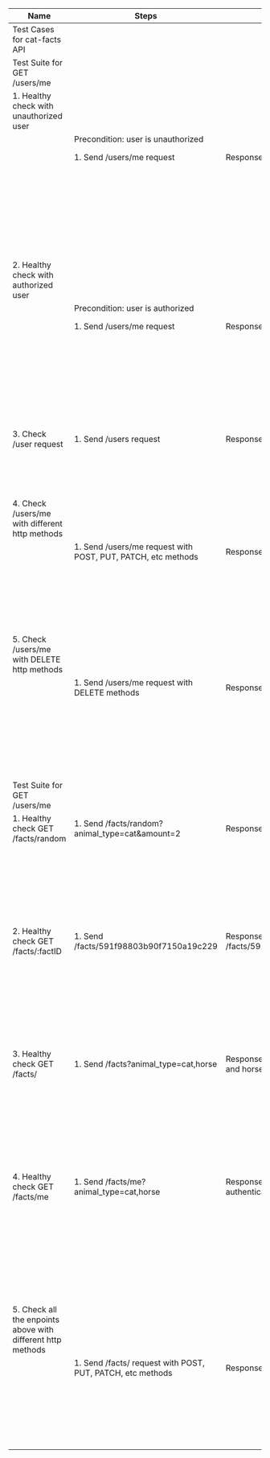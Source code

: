| Name                                                        | Steps                                                             | Expected Results                                                       | Validations                                                                                        |
|-------------------------------------------------------------|-------------------------------------------------------------------|------------------------------------------------------------------------|----------------------------------------------------------------------------------------------------|
| Test Cases for cat-facts API                                |                                                                   |                                                                        |                                                                                                    |
| Test Suite for GET /users/me                                |                                                                   |                                                                        |                                                                                                    |
| 1. Healthy check with unauthorized user                     |                                                                   |                                                                        |                                                                                                    |
|                                                             | Precondition: user is unauthorized                                |                                                                        |                                                                                                    |
|                                                             | 1. Send /users/me request                                         | Response: {"message":"Sign in first"}                                  | 1. Response should be a valid JSON                                                                 |
|                                                             |                                                                   |                                                                        | 2. Response should be in correct [user model](https://alexwohlbruck.github.io/cat-facts/docs/models/user.html) and [user endpoint description](https://alexwohlbruck.github.io/cat-facts/docs/endpoints/users.html)                                                            |
|                                                             |                                                                   |                                                                        | 3. Response should contain the message field with value "Sign in first"                            |
|                                                             |                                                                   |                                                                        | 4. HTTP status of the response should be 401                                                       |
| 2. Healthy check with authorized user                       |                                                                   |                                                                        |                                                                                                    |
|                                                             | Precondition: user is authorized                                  |                                                                        |                                                                                                    |
|                                                             | 1. Send /users/me request                                         | Response: in documentation                                             | 1. Response should be a valid JSON                                                                 |
|                                                             |                                                                   |                                                                        | 2. Response should be in correct [fact model](https://alexwohlbruck.github.io/cat-facts/docs/models/fact.html) and [fact endpoint description](https://alexwohlbruck.github.io/cat-facts/docs/endpoints/facts.html)                                                             |
|                                                             |                                                                   |                                                                        | 3. Response should contain name.first, name.last and email fields with correct values              |
|                                                             |                                                                   |                                                                        | 4. HTTP status of the response should be 200 or 304                                                |
| 3. Check /user request                                      | 1. Send /users request                                            | Response: Cannot GET /users/                                           | 1. Response should be a valid HTML                                                                 |
|                                                             |                                                                   |                                                                        | 2. Response should contain the correct message                                                     |
|                                                             |                                                                   |                                                                        | 4. HTTP status of the response should be 404                                                       |
| 4. Check /users/me with different http methods              |                                                                   |                                                                        |                                                                                                    |
|                                                             | 1. Send /users/me request with POST, PUT, PATCH,  etc methods     | Response: Cannot <METHOD> /users/me                                    | 1. Response should be a valid HTML                                                                 |
|                                                             |                                                                   |                                                                        | 2. Response should contain the correct message                                                     |
|                                                             |                                                                   |                                                                        | 4. HTTP status of the response should be 404                                                       |
|                                                             |                                                                   |                                                                        | 1. Response should be a valid HTML                                                                 |
| 5. Check /users/me with DELETE http methods                 |                                                                   |                                                                        |                                                                                                    |
|                                                             | 1. Send /users/me request with DELETE methods                     | Response: User has been deleted                                        | 1. Response should be a valid JSON                                                                 |
|                                                             |                                                                   |                                                                        | 2. Response should be in correct [user model](https://alexwohlbruck.github.io/cat-facts/docs/models/user.html) and [user endpoint description](https://alexwohlbruck.github.io/cat-facts/docs/endpoints/users.html)                                                            |
|                                                             |                                                                   |                                                                        | 3. Response should contain the field message                                                       |
|                                                             |                                                                   |                                                                        | 4. HTTP status of the response should be 200 or 404                                                |
| Test Suite for GET /users/me                                |                                                                   |                                                                        |                                                                                                    |
| 1. Healthy check GET /facts/random                          | 1. Send /facts/random?animal_type=cat&amount=2                    | Response: two facts about the cats                                     | 1. Response should be a valid JSON                                                                 |
|                                                             |                                                                   |                                                                        | 2. Response should be in correct [fact model](https://alexwohlbruck.github.io/cat-facts/docs/models/fact.html) and [fact endpoint description](https://alexwohlbruck.github.io/cat-facts/docs/endpoints/facts.html)                                                  |
|                                                             |                                                                   |                                                                        | 3. Response should contain contain two elements                                                    |
|                                                             |                                                                   |                                                                        | 4. HTTP status of the response should be 200                                                       |
| 2. Healthy check GET /facts/:factID                         | 1. Send /facts/591f98803b90f7150a19c229                           | Response: /facts/591f98803b90f7150a19c229s                             | 1. Response should be a valid JSON                                                                 |
|                                                             |                                                                   |                                                                        | 2. Response should be in correct [fact model](https://alexwohlbruck.github.io/cat-facts/docs/models/fact.html) and [fact endpoint description](https://alexwohlbruck.github.io/cat-facts/docs/endpoints/facts.html)                                                  |
|                                                             |                                                                   |                                                                        | 3. Response should contain contain fact with id 591f98803b90f7150a19c229                           |
|                                                             |                                                                   |                                                                        | 4. HTTP status of the response should be 200                                                       |
| 3. Healthy check GET /facts/                                | 1. Send /facts?animal_type=cat,horse                              | Response: An array of Facts for cat and horse                          | 1. Response should be a valid JSON                                                                 |
|                                                             |                                                                   |                                                                        | 2. Response should be in correct [fact model](https://alexwohlbruck.github.io/cat-facts/docs/models/fact.html) and [fact endpoint description](https://alexwohlbruck.github.io/cat-facts/docs/endpoints/facts.html)                                                  |
|                                                             |                                                                   |                                                                        | 3. Response should contain contain array facts for the cat and horse                               |
|                                                             |                                                                   |                                                                        | 4. HTTP status of the response should be 200                                                       |
| 4. Healthy check GET /facts/me                              | 1. Send /facts/me?animal_type=cat,horse                           | Response: An array of Facts that the authenticated user has submitted. | 1. Response should be a valid JSON                                                                 |
|                                                             |                                                                   |                                                                        | 2. Response should be in correct [fact model](https://alexwohlbruck.github.io/cat-facts/docs/models/fact.html) and [fact endpoint description](https://alexwohlbruck.github.io/cat-facts/docs/endpoints/facts.html)                                                  |
|                                                             |                                                                   |                                                                        | 3. Response should contain contain array facts submitted by the current user for the cat and horse |
|                                                             |                                                                   |                                                                        | 4. HTTP status of the response should be 200                                                       |
| 5. Check all the enpoints above with different http methods |                                                                   |                                                                        |                                                                                                    |
|                                                             | 1. Send /facts/<path> request with POST, PUT, PATCH,  etc methods | Response: Cannot <METHOD> /fact/<method>                               | 1. Response should be a valid HTML                                                                 |
|                                                             |                                                                   |                                                                        | 2. Response should contain the correct message                                                     |
|                                                             |                                                                   |                                                                        | 4. HTTP status of the response should be 404                                                       |
|                                                             |                                                                   |                                                                        | 1. Response should be a valid HTML                                                                 |
